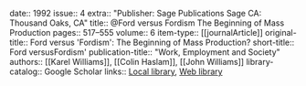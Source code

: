 date:: 1992
issue:: 4
extra:: "Publisher: Sage Publications Sage CA: Thousand Oaks, CA"
title:: @Ford versus Fordism The Beginning of Mass Production
pages:: 517–555
volume:: 6
item-type:: [[journalArticle]]
original-title:: Ford versus 'Fordism': The Beginning of Mass Production?
short-title:: Ford versusFordism'
publication-title:: "Work, Employment and Society"
authors:: [[Karel Williams]], [[Colin Haslam]], [[John Williams]]
library-catalog:: Google Scholar
links:: [Local library](zotero://select/library/items/5HAJB97N), [Web library](https://www.zotero.org/users/6520516/items/5HAJB97N)
